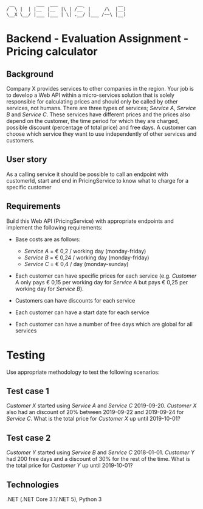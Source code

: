 
```
 __        ___  ___       __             __  
/  \ |  | |__  |__  |\ | /__` |     /\  |__) 
\__X \__/ |___ |___ | \| .__/ |___ /~~\ |__) 
```

**Backend - Evaluation Assignment - Pricing calculator**
============

**Background**
--------

Company X provides services to other companies in the region. Your job is to develop a Web API within a micro-services solution that is solely responsible for calculating prices and should only be called by other services, not humans. 
There are three types of services; _Service A_, _Service B_ and _Service C_. 
These services have different prices and the prices also depend on the customer, the time period for which they are charged, possible discount (percentage of total price) and free days. 
A customer can choose which service they want to use independently of other services and customers.

**User story**
--------

As a calling service it should be possible to call an endpoint with customerId, start and end in PricingService to know what to charge for a specific customer

**Requirements**
--------

Build this Web API (PricingService) with appropriate endpoints and implement the following requirements:

- Base costs are as follows:
    - _Service A_ = € 0,2 / working day (monday-friday)
    - _Service B_ = € 0,24 / working day (monday-friday)
    - _Service C_ = € 0,4 / day (monday-sunday)

- Each customer can have specific prices for each service (e.g. _Customer A_ only pays € 0,15 per working day for _Service A_ but pays € 0,25 per working day for _Service B_).

- Customers can have discounts for each service
- Each customer can have a start date for each service
- Each customer can have a number of free days which are global for all services

# Testing

Use appropriate methodology to test the following scenarios:

**Test case 1**
--------

_Customer X_ started using _Service A_ and _Service C_ 2019-09-20. _Customer X_ also had an discount of 20% between 2019-09-22 and 2019-09-24 for _Service C_. What is the total price for _Customer X_ up until 2019-10-01?

**Test case 2**
--------

_Customer Y_ started using _Service B_ and _Service C_ 2018-01-01. _Customer Y_ had 200 free days and a discount of 30% for the rest of the time. What is the total price for _Customer Y_ up until 2019-10-01?

**Technologies**
--------

.NET (.NET Core 3.1/.NET 5), Python 3
